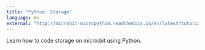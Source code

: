 ```yaml
---
title: "Python: Storage"
language: en
external: "http://microbit-micropython.readthedocs.io/en/latest/tutorials/storage.html"
---
```


Learn how to code storage on micro:bit using Python.
